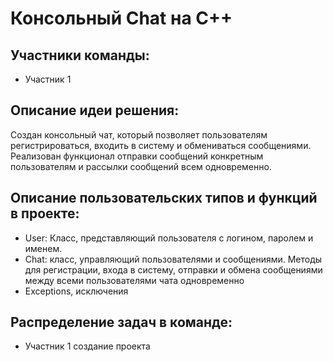 # Консольный Chat на C++
## Участники команды:
- Участник 1
## Описание идеи решения:
Создан консольный чат, который позволяет пользователям регистрироваться, входить в систему и обмениваться сообщениями. Реализован функционал отправки сообщений конкретным пользователям и рассылки сообщений всем одновременно.
## Описание пользовательских типов и функций в проекте:
- User: Класс, представляющий пользователя с логином, паролем и именем.
- Chat: класс, управляющий пользователями и сообщениями. Методы для регистрации, входа в систему, отправки и обмена сообщениями между всеми пользователями чата одновременно
- Exceptions, исключения 
## Распределение задач в команде:
- Участник 1 создание проекта 
